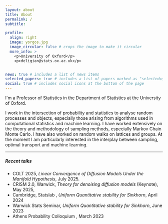 ```yaml
---
layout: about
title: About
permalink: /
subtitle:

profile:
  align: right
  image: yorgos.jpg
  image_circular: false # crops the image to make it circular
  more_info: >
    <p>University of Oxford</p>
    <p>deligian@stats.ox.ac.uk</p>


news: true # includes a list of news items
selected_papers: true # includes a list of papers marked as "selected={true}"
social: true # includes social icons at the bottom of the page
---
```


I'm a Professor of Statistics in the Department of Statistics at the University of Oxford.

I work in the intersection of probability and statistics to analyse random processes and objects, especially those arising from algorithms used in computational statistics and machine learning. I have worked extensively on the theory and methodology of sampling methods, especially Markov Chain Monte Carlo. I have also worked on random walks on lattices and groups.
At the moment I am particularly interested in the interplay between sampling, optimal transport and machine learning.

---
##### Recent talks
- COLT 2025, *Linear Convergence of Diffusion Models Under the Manifold Hypothesis*, July 2025.
- CRISM 2.0, Warwick, *Theory for denoising diffusion models* (Keynote), May 2025, 
- Cambridge, Statslab , *Uniform Quantitative stability for Sinkhorn*, April 2024
- Warwick Stats Seminar, *Uniform Quantitative stability for Sinkhorn*, June 2023
- Athens Probability Colloquium , March 2023
